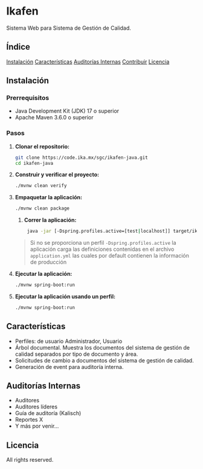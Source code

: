 # Ikafen
Sistema Web para Sistema de Gestión de Calidad.

## Índice
[Instalación](#instalación)
[Características](#características)
[Auditorías Internas](#auditorías-internas)
[Contribuir](#contribuir)
[Licencia](#licencia)

## Instalación

### Prerrequisitos
* Java Development Kit (JDK) 17 o superior
* Apache Maven 3.6.0 o superior

### Pasos
1. **Clonar el repositorio:**
    ```sh
    git clone https://code.ika.mx/sgc/ikafen-java.git
    cd ikafen-java
    ```

2. **Construir y verificar el proyecto:**
    ```sh
    ./mvnw clean verify
    ```

3. **Empaquetar la aplicación:**
    ```sh
    ./mvnw clean package
    ```
    1. **Correr la aplicación:**
        ```sh
         java -jar [-Dspring.profiles.active=[test|localhost]] target/ikafen-0.0.1-SNAPSHOT.jar
         ```
   > 
   > Si no se proporciona un perfil `-Dspring.profiles.active` la aplicación carga las definiciones contenidas en el archivo `application.yml` las cuales por default contienen la información de producción
4. **Ejecutar la aplicación:**
    ```sh
    ./mvnw spring-boot:run
    ```
5. **Ejecutar la aplicación usando un perfil:**

    ```sh
    ./mvnw spring-boot:run

## Características
* Perfiles: de usuario Administrador, Usuario
* Árbol documental. Muestra los documentos del sistema de gestión de calidad separados por tipo de documento y área.
* Solicitudes de cambio a documentos del sistema de gestión de calidad.
* Generación de event para auditoría interna.

## Auditorías Internas
* Auditores
* Auditores líderes
* Guía de auditoría (Kalisch)
* Reportes X
* Y más por venir...


## Licencia
All rights reserved.